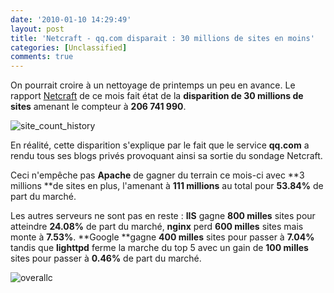 ```yaml
---
date: '2010-01-10 14:29:49'
layout: post
title: 'Netcraft - qq.com disparait : 30 millions de sites en moins'
categories: [Unclassified]
comments: true
---
```


On pourrait croire à un nettoyage de printemps un peu en avance. Le rapport [Netcraft](http://news.netcraft.com/archives/2010/01/07/january_2010_web_server_survey.html) de ce mois fait état de la **disparition de 30 millions de sites** amenant le compteur à **206 741 990**.

![site_count_history](/images/2010/01/site_count_history.gif)

En réalité, cette disparition s'explique par le fait que le service **qq.com** a rendu tous ses blogs privés provoquant ainsi sa sortie du sondage Netcraft.

Ceci n'empêche pas **Apache** de gagner du terrain ce mois-ci avec **3 millions **de sites en plus, l'amenant à **111 millions** au total pour **53.84%** de part du marché.

Les autres serveurs ne sont pas en reste : **IIS** gagne **800 milles** sites pour atteindre **24.08%** de part du marché, **nginx** perd **600 milles** sites mais monte à **7.53%**. **Google **gagne **400 milles** sites pour passer à **7.04%** tandis que **lighttpd** ferme la marche du top 5 avec un gain de **100 milles** sites pour passer à **0.46%** de part du marché.

![overallc](/images/2010/01/overallc-10-01.png)
